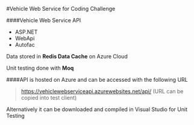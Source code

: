 #Vehicle Web Service for Coding Challenge

####Vehicle Web Service API
- ASP.NET
- WebApi
- Autofac

Data stored in **Redis Data Cache** on Azure Cloud

Unit testing done with **Moq**


####API is hosted on Azure and can be accessed with the following URL 

> https://vehiclewebserviceapi.azurewebsites.net/api/
(URL can be copied into test client)

Alternatively it can be downloaded and compiled in Visual Studio for Unit Testing



